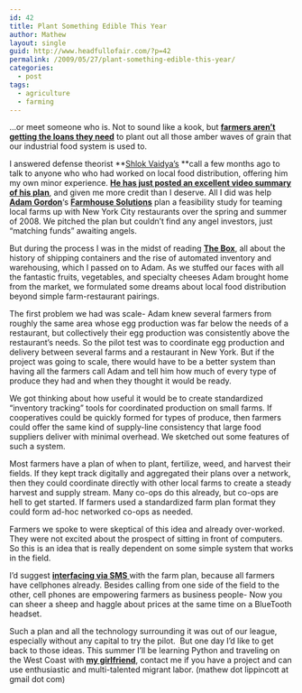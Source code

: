 ```yaml
---
id: 42
title: Plant Something Edible This Year
author: Mathew
layout: single
guid: http://www.headfullofair.com/?p=42
permalink: /2009/05/27/plant-something-edible-this-year/
categories:
  - post
tags:
  - agriculture
  - farming
---
```

&#8230;or meet someone who is. Not to sound like a kook, but **[farmers aren&#8217;t getting the loans they need][1]** to plant out all those amber waves of grain that our industrial food system is used to.

I answered defense theorist **[Shlok Vaidya&#8217;s][2] **call a few months ago to talk to anyone who who had worked on local food distribution, offering him my own minor experience. **[He has just posted an excellent video summary of his plan][3]**, and given me more credit than I deserve. All I did was help **[Adam Gordon][4]**&#8216;s **[Farmhouse Solutions][5]** plan a feasibility study for teaming local farms up with New York City restaurants over the spring and summer of 2008. We pitched the plan but couldn&#8217;t find any angel investors, just &#8220;matching funds&#8221; awaiting angels.

But during the process I was in the midst of reading **[The Box][6]**, all about the history of shipping containers and the rise of automated inventory and warehousing, which I passed on to Adam. As we stuffed our faces with all the fantastic fruits, vegetables, and specialty cheeses Adam brought home from the market, we formulated some dreams about local food distribution beyond simple farm-restaurant pairings.

The first problem we had was scale- Adam knew several farmers from roughly the same area whose egg production was far below the needs of a restaurant, but collectively their egg production was consistently above the restaurant&#8217;s needs. So the pilot test was to coordinate egg production and delivery between several farms and a restaurant in New York. But if the project was going to scale, there would have to be a better system than having all the farmers call Adam and tell him how much of every type of produce they had and when they thought it would be ready.

We got thinking about how useful it would be to create standardized &#8220;inventory tracking&#8221; tools for coordinated production on small farms. If cooperatives could be quickly formed for types of produce, then farmers could offer the same kind of supply-line consistency that large food suppliers deliver with minimal overhead. We sketched out some features of such a system.

Most farmers have a plan of when to plant, fertilize, weed, and harvest their fields. If they kept track digitally and aggregated their plans over a network, then they could coordinate directly with other local farms to create a steady harvest and supply stream. Many co-ops do this already, but co-ops are hell to get started. If farmers used a standardized farm plan format they could form ad-hoc networked co-ops as needed.

Farmers we spoke to were skeptical of this idea and already over-worked. They were not excited about the prospect of sitting in front of computers. So this is an idea that is really dependent on some simple system that works in the field.

I&#8217;d suggest [**interfacing via SMS** ][7]with the farm plan, because all farmers have cellphones already. Besides calling from one side of the field to the other, cell phones are empowering farmers as business people- Now you can sheer a sheep and haggle about prices at the same time on a BlueTooth headset.

Such a plan and all the technology surrounding it was out of our league, especially without any capital to try the pilot.  But one day I&#8217;d like to get back to those ideas. This summer I&#8217;ll be learning Python and traveling on the West Coast with **[my girlfriend][8]**, contact me if you have a project and can use enthusiastic and multi-talented migrant labor. (mathew dot lippincott at gmail dot com)

 [1]: http://online.wsj.com/article/SB124268924963032355.html
 [2]: http://shloky.com/
 [3]: http://shloky.com/?p=1720
 [4]: http://wwww.eatthecity.wordpress.com/
 [5]: http://farmhousesolutions.com/
 [6]: http://openlibrary.org/b/OL7759049M/The-Box "Loaned to me by Dave Singer"
 [7]: http://rapidsms.org/
 [8]: http://mollydanielsson.wordpress.com